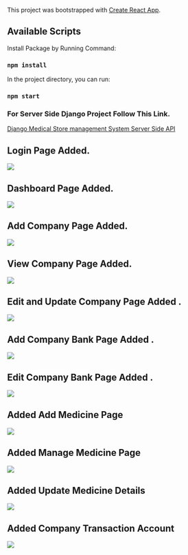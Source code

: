 This project was bootstrapped with [Create React App](https://github.com/facebook/create-react-app).

## Available Scripts

Install Package by Running Command:

### `npm install`

In the project directory, you can run:

### `npm start`

### For Server Side Django Project Follow This Link.

<a href="https://github.com/hackstarsj/DjangoMedicalStoreManagementSystem">Django Medical Store management System Server Side API</a>

## Login Page Added.

<img src='screenshots/login1_page.PNG'>

## Dashboard Page Added.

<img src='screenshots/medical_home.PNG'>

## Add Company Page Added.

<img src='screenshots/add_company1.PNG'>

## View Company Page Added.

<img src='screenshots/view_company.PNG'>

## Edit and Update Company Page Added .

<img src='screenshots/edit_company.png'>

## Add Company Bank Page Added .

<img src='screenshots/add_company_bank.PNG'>

## Edit Company Bank Page Added .

<img src='screenshots/edit_company1.PNG'>

## Added Add Medicine Page

<img src='screenshots/add_medicine.png'>

## Added Manage Medicine Page

<img src='screenshots/view_medicine.png'>

## Added Update Medicine Details

<img src='screenshots/update_medicine.png'>

## Added Company Transaction Account

<img src='screenshots/company_account.PNG'>
